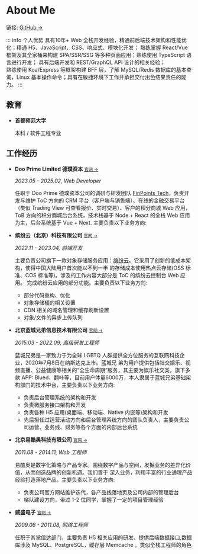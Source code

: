 # About Me

链接: [GitHub &#8594;](https://github.com/mark-lauq)

::: info 个人优势
具有10年+ Web 全栈开发经验，精通前后端技术架构和性能优化；精通 H5、JavaScript、CSS、响应式、模块化开发；
熟练掌握 React/Vue 框架及其全家桶来构建 SPA/SSR/SSG 等多种页面应用；熟练使用 TypeScript 语言进行开发；
具有后端开发和 REST/GraphQL API 设计的相关经验；
<br />
熟练使用 Koa/Express 等框架构建 BFF 层，了解 MySQL/Redis 数据库的基本查询，Linux 基本操作命令；具有在敏捷环境下工作并承担交付出色结果责任的能力。
:::

## 教育

- **首都师范大学**

  本科 / 软件工程专业

## 工作经历

- **Doo Prime Limited 德璞资本** <small>[官网 &#8594;](https://www.dooprime.com)</small>

  _2023.05 - 2025.02, Web Developer_

  任职于 Doo Prime 德璞资本公司的调研与研发团队 [FinPoints Tech](https://www.finpoints.com)，负责开发与维护 ToC 方向的 CRM 平台（客户端与销售端）、在线的金融交易平台（类似 Trading View 可查看报价、实时交易）、客户的积分商城 Web 应用，ToB 方向的积分商城后台系统，技术栈基于 Node + React 的全栈 Web 应用为主，后台系统基于 Vue + Next. 主要负责以下业务方向:

- **缤纷云（北京）科技有限公司** <small>[官网 &#8594;](https://www.bitiful.com)</small>

  _2022.11 - 2023.04, 前端开发_

  主要负责公司旗下一款对象存储服务应用：[缤纷云](https://www.bitiful.com)。它采用了创新的低成本架构，使得中国大陆用户首次能以不到一半 的存储成本使用热点云存储(OSS 标准、COS 标准等)。涉及的工作内容大部分是 ToC 的缤纷云控制台 Web 应用。
  完成缤纷云应用的部分功能。主要负责以下业务方向:

  - 部分代码重构、优化
  - 对象存储桶的相关设置
  - CDN 相关的域名管理和缓存刷新设置
  - 对象/文件的异步上传队列

- **北京蓝城兄弟信息技术有限公司** <small>[官网 &#8594;](https://www.bluecity.com)</small>

  _2015.03 - 2022.09, 高级研发工程师_

  蓝城兄弟是一家致力于为全球 LGBTQ 人群提供全方位服务的互联网科技企业，2020年7月8日在纳斯达克上市。蓝城兄 弟为用户提供包括社交娱乐、视频直播、公益健康等相关的“全生命周期”服务，其主要为娱乐社交类，旗下多款 APP: Blued、翻咔等，目前用户体量6000万，本人隶属于蓝城兄弟基础架构部门的技术中台，主要负责以下业务方向:

  - 负责后台管理系统的架构和开发
  - 负责微服务接口架构和开发
  - 负责各种 H5 应用(桌面端、移动端、Native 内嵌等)架构和开发
  - 先后担任过运营活动方向和后台管理系统方向的团队负责人，主要负责公司运营、业务线、财务等各个方面的内部后台系统

- **北京易酷奥科技有限公司** <small>[官网 &#8594;](https://eicoinc.com)</small>

  _2011.08 - 2014.11, Web 工程师_

  易酷奥是数字化策略与产品专家。围绕数字产品与空间，发掘业务的差异化价值，从而创造品牌的创新机遇。我们善于 深入业务，利用丰富的行业通理产品经验打造落地产品。主要负责以下业务方向:

  - 负责公司官方网站维护迭代，各产品线落地页及公司内部的管理后台
  - 梯队建设方向，带过 1-2 位同学，掌握了一定的项目管理经验

- **威盛电子** <small>[官网 &#8594;](https://www.viatech.com.cn)</small>

  _2009.06 - 2011.08, 网络工程师_

  任职于其掌信达部门，主要负责 H5 相关应用的研发、提供后端数据接口,数据库涉及 MySQL、PostgreSQL，缓存层 Memcache ，类似全栈工程师的角色
